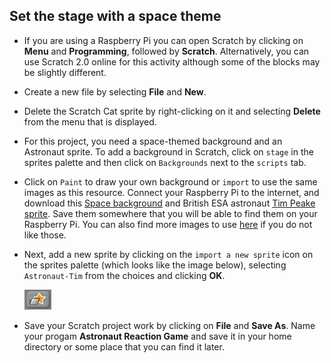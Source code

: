 ## Set the stage with a space theme

- If you are using a Raspberry Pi you can open Scratch by clicking on **Menu** and **Programming**, followed by **Scratch**. Alternatively, you can use Scratch 2.0 online for this activity although some of the blocks may be slightly different. 
- Create a new file by selecting **File** and **New**.
- Delete the Scratch Cat sprite by right-clicking on it and selecting **Delete** from the menu that is displayed.
- For this project, you need a space-themed background and an Astronaut sprite. To add a background in Scratch, click on `stage` in the sprites palette and then click on `Backgrounds` next to the `scripts` tab.
- Click on `Paint` to draw your own background or `import` to use the same images as this resource. 
	Connect your Raspberry Pi to the internet, and download this [Space background](resources/Space-background.png) and British ESA astronaut [Tim Peake sprite](resources/Astronaut-Tim.png). Save them somewhere that you will be able to find them on your Raspberry Pi. You can also find more images to use [here](https://github.com/raspberrypilearning/astronaut-reaction-times/tree/master/en/resources) if you do not like those.
- Next, add a new sprite by clicking on the `import a new sprite` icon on the sprites palette (which looks like the image below), selecting `Astronaut-Tim` from the choices and clicking **OK**.

	![import new sprite](images/import-sprite-icon.png)
	
- Save your Scratch project work by clicking on **File** and **Save As**. Name your progam **Astronaut Reaction Game** and save it in your home directory or some place that you can find it later.

